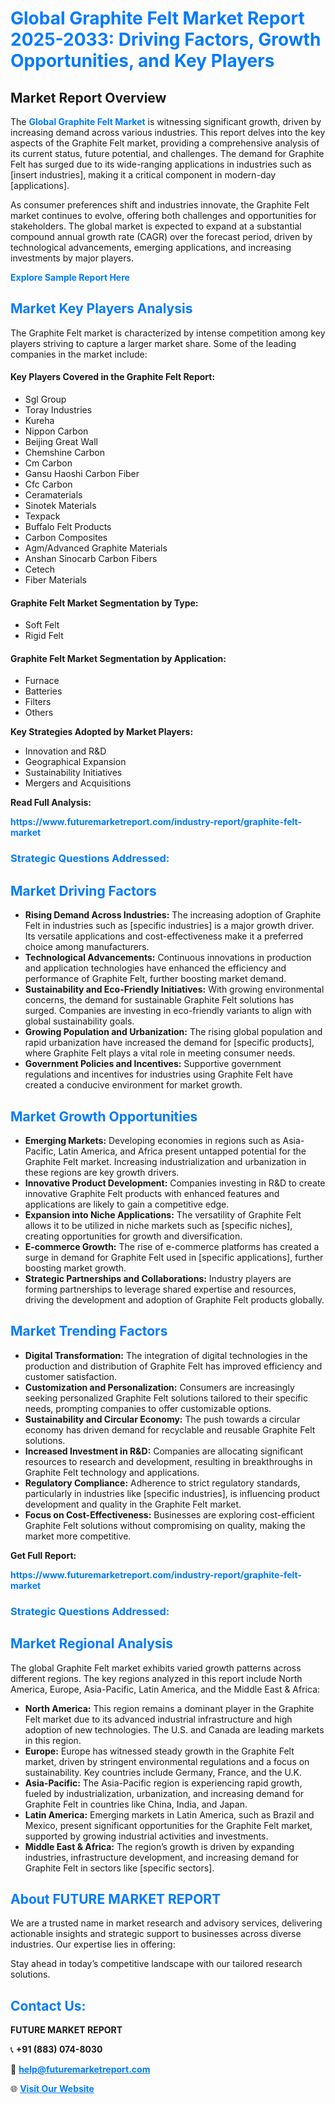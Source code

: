 <h1 style="color: #007BFF;">Global Graphite Felt Market Report 2025-2033: Driving Factors, Growth Opportunities, and Key Players</h1>

<section id="overview">
<h2>Market Report Overview</h2>
<p>The <a href="https://www.futuremarketreport.com/industry-report/graphite-felt-market" style="color: #007BFF; text-decoration: none;"><strong>Global Graphite Felt Market</strong></a> is witnessing significant growth, driven by increasing demand across various industries. This report delves into the key aspects of the Graphite Felt market, providing a comprehensive analysis of its current status, future potential, and challenges. The demand for Graphite Felt has surged due to its wide-ranging applications in industries such as [insert industries], making it a critical component in modern-day [applications].</p>
<p>As consumer preferences shift and industries innovate, the Graphite Felt market continues to evolve, offering both challenges and opportunities for stakeholders. The global market is expected to expand at a substantial compound annual growth rate (CAGR) over the forecast period, driven by technological advancements, emerging applications, and increasing investments by major players.</p>
</section>

<section id="overview">
<p><a href="https://www.futuremarketreport.com/request-sample/reportId=30394" style="color: #007BFF; text-decoration: none;"><strong>Explore Sample Report Here</strong></a></p>
</section>

<section id="key-players">
<h2 style="color: #007BFF;">Market Key Players Analysis</h2>
<p>The Graphite Felt market is characterized by intense competition among key players striving to capture a larger market share. Some of the leading companies in the market include:</p>
<h4>Key Players Covered in the Graphite Felt Report:</h4>
<ul><li>Sgl Group</li><li>Toray Industries</li><li>Kureha</li><li>Nippon Carbon</li><li>Beijing Great Wall</li><li>Chemshine Carbon</li><li>Cm Carbon</li><li>Gansu Haoshi Carbon Fiber</li><li>Cfc Carbon</li><li>Ceramaterials</li><li>Sinotek Materials</li><li>Texpack</li><li>Buffalo Felt Products</li><li>Carbon Composites</li><li>Agm/Advanced Graphite Materials</li><li>Anshan Sinocarb Carbon Fibers</li><li>Cetech</li><li>Fiber Materials</li></ul>
<h4>Graphite Felt Market Segmentation by Type:</h4>
<ul><li>Soft Felt</li><li>Rigid Felt</li></ul>

<h4>Graphite Felt Market Segmentation by Application:</h4>
<ul><li>Furnace</li><li>Batteries</li><li>Filters</li><li>Others</li></ul>
<p><strong>Key Strategies Adopted by Market Players:</strong></p>
<ul>
<li>Innovation and R&D</li>
<li>Geographical Expansion</li>
<li>Sustainability Initiatives</li>
<li>Mergers and Acquisitions</li>
</ul>
</section>

<section>
<p><strong>Read Full Analysis: </strong></p><a href="https://www.futuremarketreport.com/industry-report/graphite-felt-market" style="color: #007BFF; text-decoration: none;"><strong>https://www.futuremarketreport.com/industry-report/graphite-felt-market</strong></a>
<h3 style="color: #007BFF;">Strategic Questions Addressed:</h3>
</section>

<section id="driving-factors">
<h2 style="color: #007BFF;">Market Driving Factors</h2>
<ul>
<li><strong>Rising Demand Across Industries:</strong> The increasing adoption of Graphite Felt in industries such as [specific industries] is a major growth driver. Its versatile applications and cost-effectiveness make it a preferred choice among manufacturers.</li>
<li><strong>Technological Advancements:</strong> Continuous innovations in production and application technologies have enhanced the efficiency and performance of Graphite Felt, further boosting market demand.</li>
<li><strong>Sustainability and Eco-Friendly Initiatives:</strong> With growing environmental concerns, the demand for sustainable Graphite Felt solutions has surged. Companies are investing in eco-friendly variants to align with global sustainability goals.</li>
<li><strong>Growing Population and Urbanization:</strong> The rising global population and rapid urbanization have increased the demand for [specific products], where Graphite Felt plays a vital role in meeting consumer needs.</li>
<li><strong>Government Policies and Incentives:</strong> Supportive government regulations and incentives for industries using Graphite Felt have created a conducive environment for market growth.</li>
</ul>
</section>

<section id="growth-opportunities">
<h2 style="color: #007BFF;">Market Growth Opportunities</h2>
<ul>
<li><strong>Emerging Markets:</strong> Developing economies in regions such as Asia-Pacific, Latin America, and Africa present untapped potential for the Graphite Felt market. Increasing industrialization and urbanization in these regions are key growth drivers.</li>
<li><strong>Innovative Product Development:</strong> Companies investing in R&D to create innovative Graphite Felt products with enhanced features and applications are likely to gain a competitive edge.</li>
<li><strong>Expansion into Niche Applications:</strong> The versatility of Graphite Felt allows it to be utilized in niche markets such as [specific niches], creating opportunities for growth and diversification.</li>
<li><strong>E-commerce Growth:</strong> The rise of e-commerce platforms has created a surge in demand for Graphite Felt used in [specific applications], further boosting market growth.</li>
<li><strong>Strategic Partnerships and Collaborations:</strong> Industry players are forming partnerships to leverage shared expertise and resources, driving the development and adoption of Graphite Felt products globally.</li>
</ul>
</section>

<section id="trending-factors">
<h2 style="color: #007BFF;">Market Trending Factors</h2>
<ul>
<li><strong>Digital Transformation:</strong> The integration of digital technologies in the production and distribution of Graphite Felt has improved efficiency and customer satisfaction.</li>
<li><strong>Customization and Personalization:</strong> Consumers are increasingly seeking personalized Graphite Felt solutions tailored to their specific needs, prompting companies to offer customizable options.</li>
<li><strong>Sustainability and Circular Economy:</strong> The push towards a circular economy has driven demand for recyclable and reusable Graphite Felt solutions.</li>
<li><strong>Increased Investment in R&D:</strong> Companies are allocating significant resources to research and development, resulting in breakthroughs in Graphite Felt technology and applications.</li>
<li><strong>Regulatory Compliance:</strong> Adherence to strict regulatory standards, particularly in industries like [specific industries], is influencing product development and quality in the Graphite Felt market.</li>
<li><strong>Focus on Cost-Effectiveness:</strong> Businesses are exploring cost-efficient Graphite Felt solutions without compromising on quality, making the market more competitive.</li>
</ul>
</section>

<section>
<p><strong>Get Full Report: </strong></p><a href="https://www.futuremarketreport.com/industry-report/graphite-felt-market" style="color: #007BFF; text-decoration: none;"><strong>https://www.futuremarketreport.com/industry-report/graphite-felt-market</strong></a>
<h3 style="color: #007BFF;">Strategic Questions Addressed:</h3>
</section>


<section id="regional-analysis">
<h2 style="color: #007BFF;">Market Regional Analysis</h2>
<p>The global Graphite Felt market exhibits varied growth patterns across different regions. The key regions analyzed in this report include North America, Europe, Asia-Pacific, Latin America, and the Middle East & Africa:</p>
<ul>
<li><strong>North America:</strong> This region remains a dominant player in the Graphite Felt market due to its advanced industrial infrastructure and high adoption of new technologies. The U.S. and Canada are leading markets in this region.</li>
<li><strong>Europe:</strong> Europe has witnessed steady growth in the Graphite Felt market, driven by stringent environmental regulations and a focus on sustainability. Key countries include Germany, France, and the U.K.</li>
<li><strong>Asia-Pacific:</strong> The Asia-Pacific region is experiencing rapid growth, fueled by industrialization, urbanization, and increasing demand for Graphite Felt in countries like China, India, and Japan.</li>
<li><strong>Latin America:</strong> Emerging markets in Latin America, such as Brazil and Mexico, present significant opportunities for the Graphite Felt market, supported by growing industrial activities and investments.</li>
<li><strong>Middle East & Africa:</strong> The region’s growth is driven by expanding industries, infrastructure development, and increasing demand for Graphite Felt in sectors like [specific sectors].</li>
</ul>
</section>

<footer>
<h2 style="color: #007BFF;">About FUTURE MARKET REPORT</h2>
<p>We are a trusted name in market research and advisory services, delivering actionable insights and strategic support to businesses across diverse industries. Our expertise lies in offering:</p>

<p>Stay ahead in today’s competitive landscape with our tailored research solutions.</p>

<h2 style="color: #007BFF;">Contact Us:</h2>
<p><strong>FUTURE MARKET REPORT</strong></p>
<p>📞 <strong>+91 (883) 074-8030</strong></p>
<p>📧 <strong><a href="mailto:help@futuremarketreport.com" style="color: #007BFF;">help@futuremarketreport.com</a></strong></p>
<p>🌐 <strong><a href="https://www.futuremarketreport.com/" style="color: #007BFF;">Visit Our Website</a></strong></p>
</footer>